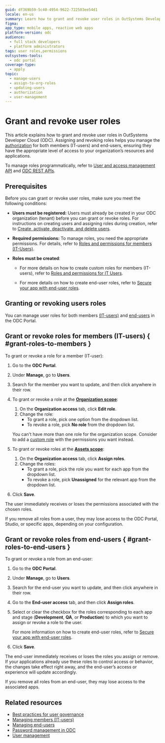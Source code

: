 ```yaml
---
guid: df369b59-5c40-4954-9622-722503ee54d1
locale: en-us
summary: Learn how to grant and revoke user roles in OutSystems Developer Cloud (ODC) to manage access and permissions effectively.
figma: 
app_type: mobile apps, reactive web apps
platform-version: odc
audience:
  - full stack developers
  - platform administrators
tags: user roles,permissions
outsystems-tools:
  - odc portal
coverage-type:
  - apply
topic:
  - manage-users
  - assign-to-org-roles
  - updating-users
  - authorization
  - user-management
---
```


# Grant and revoke user roles

This article explains how to grant and revoke user roles in OutSystems Developer Cloud (ODC). Assigning and revoking roles helps you manage the [authorization](intro.md#authorization) for both members (IT-users) and end-users, ensuring they have the appropriate level of access to your organization’s resources and applications.

<div class="info" markdown="1">

To manage roles programmatically, refer to [User and access management API](../reference/apis/identity-v1.md) and [ODC REST APIs](../reference/apis/public-rest-apis/overview.md).

</div>

## Prerequisites

Before you can grant or revoke user roles, make sure you meet the following conditions:

* **Users must be registered:** Users must already be created in your ODC organization (tenant) before you can grant or revoke roles. For instructions on creating users and assigning roles during creation, refer to [Create, activate, deactivate, and delete users](create-deactivate-and-delete-users.md).
* **Required permissions:** To manage roles, you need the appropriate permissions. For details, refer to [Roles and permissions for members (IT-Users)](roles.md).
* **Roles must be created**:

    * For more details on how to create custom roles for members (IT-users), refer to [Roles and permissions for IT Users](roles.md).

    * For more details on how to create end-user roles, refer to [Secure your app with end-user roles](secure-app-with-roles.md).

## Granting or revoking users roles

You can manage user roles for both members [(IT-users)](#grant-roles-to-members) and [end-users](#grant-roles-to-end-users) in the ODC Portal.

## Grant or revoke roles for members (IT-users) { #grant-roles-to-members }

To grant or revoke a role for a member (IT-user):

1. Go to the **ODC Portal**.
1. Under **Manage**, go to **Users**.
1. Search for the member you want to update, and then click anywhere in their row.

1. To grant or revoke a role at the [**Organization scope**](intro.md#organization-app-stage-and-app-scope):

    1. On the **Organization access** tab, click **Edit role**.
    1. Change the role:
        * To grant a role, pick one option from the dropdown list.
        * To revoke a role, pick **No role** from the dropdown list.
    
    <div class="info" markdown="1">

    You can't have more than one role for the organization scope. Consider to add a [custom role](roles.md#custom-roles) with the permissions you want instead.

    </div>

1. To grant or revoke roles at the [**Assets scope**](intro.md#organization-app-stage-and-app-scope):

    1. On the **Organization access** tab, click **Assign roles**.
    1. Change the roles:
        * To grant a role, pick the role you want for each app from the dropdown list.  
        * To revoke a role, pick **Unassigned** for the relevant app from the dropdown list.

1. Click **Save**.

The user immediately receives or loses the permissions associated with the chosen roles.

<div class="info" markdown="1">

If you remove all roles from a user, they may lose access to the ODC Portal, Studio, or specific apps, depending on your configuration.

</div>

## Grant or revoke roles from end-users { #grant-roles-to-end-users }

To grant or revoke a role from an end-user:

1. Go to the **ODC Portal**.
1. Under **Manage**, go to **Users**.
1. Search for the end-user you want to update, and then click anywhere in their row.
1. Go to the **End-user access** tab, and then click **Assign roles**.
1. Select or clear the checkbox for the roles corresponding to each app and stage (**Development**, **QA**, or **Production**) to which you want to assign or revoke a role to the user.

    For more information on how to create end-user roles, refer to [Secure your app with end-user roles](secure-app-with-roles.md#create-end-user-roles).

1. Click **Save**.

The end-user immediately receives or loses the roles you assign or remove. If your applications already use these roles to control access or behavior, the changes take effect right away, and the end-user’s access or experience will update accordingly.

<div class="info" markdown="1">

If you remove all roles from an end-user, they may lose access to the associated apps.

</div>

## Related resources

* [Best practices for user governance](best-practices-user-management.md)
* [Managing members (IT-users)](it-users/intro.md)
* [Managing end-users](end-users/intro.md)
* [Password management in ODC](passwords.md)
* [User management](intro.md)
